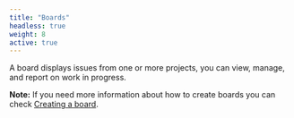 ```yaml
---
title: "Boards"
headless: true
weight: 8
active: true
---
```


A board displays issues from one or more projects, you can view, manage, and report on work in progress.

**Note:** If you need more information about how to create boards you can check [Creating a board](https://confluence.atlassian.com/agile/jira-agile-user-s-guide/creating-a-board).